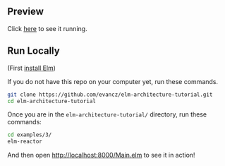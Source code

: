 ## Preview

Click [here](http://evancz.github.io/elm-architecture-tutorial/examples/3) to see it running.


## Run Locally

(First [install Elm](http://elm-lang.org/install))

If you do not have this repo on your computer yet, run these commands.

```bash
git clone https://github.com/evancz/elm-architecture-tutorial.git
cd elm-architecture-tutorial
```

Once you are in the `elm-architecture-tutorial/` directory, run these commands:

```bash
cd examples/3/
elm-reactor
```

And then open [http://localhost:8000/Main.elm](http://localhost:8000/Main.elm) to see it in action!
